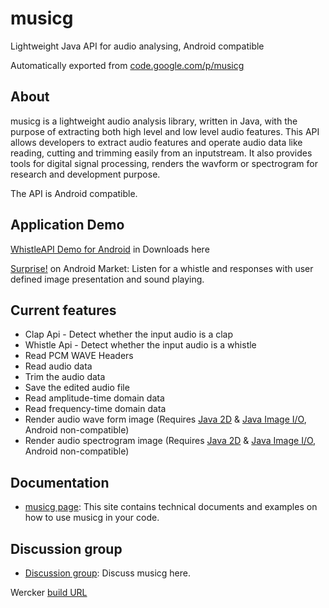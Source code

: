 # musicg

Lightweight Java API for audio analysing, Android compatible

Automatically exported from [code.google.com/p/musicg](https://code.google.com/p/musicg/)

## About

musicg is a lightweight audio analysis library, written in Java, with the purpose of extracting both high level and low level audio features.
This API allows developers to extract audio features and operate audio data like reading, cutting and trimming easily from an inputstream. It also provides tools for digital signal processing, renders the wavform or spectrogram for research and development purpose.

The API is Android compatible.

## Application Demo

[WhistleAPI Demo for Android](https://code.google.com/p/musicg/downloads/list) in Downloads here

[Surprise!](https://market.android.com/details?id=com.whistleapp) on Android Market: Listen for a whistle and responses with user defined image presentation and sound playing.

## Current features

- Clap Api - Detect whether the input audio is a clap
- Whistle Api - Detect whether the input audio is a whistle
- Read PCM WAVE Headers
- Read audio data
- Trim the audio data
- Save the edited audio file
- Read amplitude-time domain data
- Read frequency-time domain data
- Render audio wave form image (Requires [Java 2D](http://download.oracle.com/javase/6/docs/technotes/guides/2d/index.html) & [Java Image I/O](http://download.oracle.com/javase/1.4.2/docs/guide/imageio/), Android non-compatible)
- Render audio spectrogram image (Requires [Java 2D](http://download.oracle.com/javase/6/docs/technotes/guides/2d/index.html) & [Java Image I/O](http://download.oracle.com/javase/1.4.2/docs/guide/imageio/), Android non-compatible)

## Documentation

- [musicg page](https://sites.google.com/site/musicgapi/): This site contains technical documents and examples on how to use musicg in your code.

## Discussion group

- [Discussion group](https://groups.google.com/forum/?fromgroups#!forum/musicg-api): Discuss musicg here.


Wercker [build URL](https://app.wercker.com/#Alianza/musicg/build/5924a507858c60000140f019)
